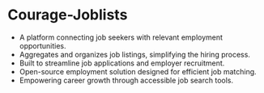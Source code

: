 # Courage-Joblists
* A platform connecting job seekers with relevant employment opportunities.
 * Aggregates and organizes job listings, simplifying the hiring process.
 * Built to streamline job applications and employer recruitment.
 * Open-source employment solution designed for efficient job matching.
 * Empowering career growth through accessible job search tools.
